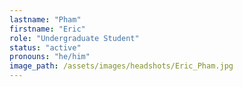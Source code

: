 ```yaml
---
lastname: "Pham"
firstname: "Eric"
role: "Undergraduate Student"
status: "active"
pronouns: "he/him"
image_path: /assets/images/headshots/Eric_Pham.jpg
---
```

